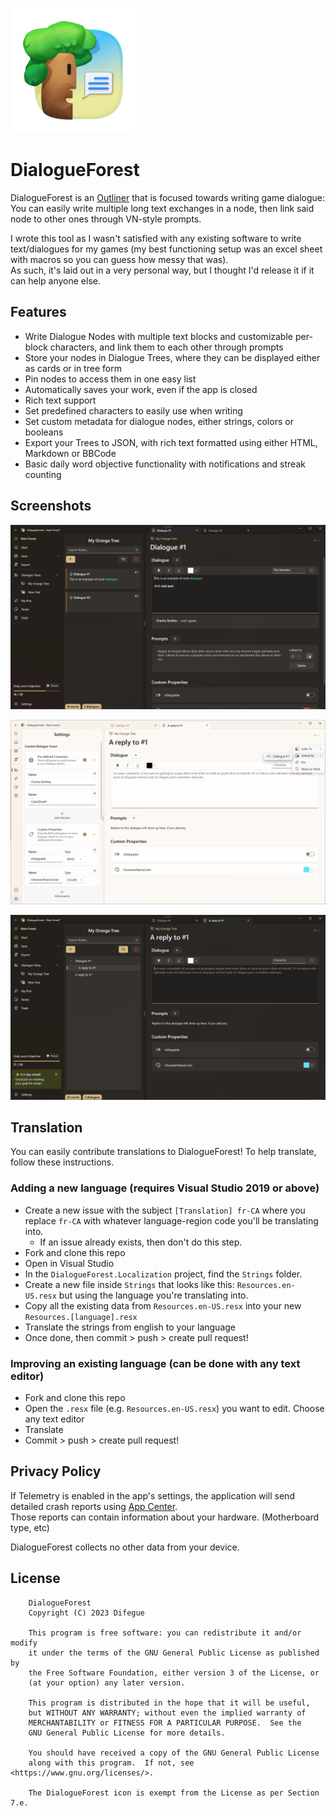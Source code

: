 ![](DialogueForest/Assets/StoreLogo.png)
# DialogueForest  

DialogueForest is an [Outliner](https://en.wikipedia.org/wiki/Outliner) that is focused towards writing game dialogue:  
You can easily write multiple long text exchanges in a node, then link said node to other ones through VN-style prompts.  

I wrote this tool as I wasn't satisfied with any existing software to write text/dialogues for my games (my best functioning setup was an excel sheet with macros so you can guess how messy that was).  
As such, it's laid out in a very personal way, but I thought I'd release it if it can help anyone else.  

## Features  

- Write Dialogue Nodes with multiple text blocks and customizable per-block characters, and link them to each other through prompts  
- Store your nodes in Dialogue Trees, where they can be displayed either as cards or in tree form  
- Pin nodes to access them in one easy list  
- Automatically saves your work, even if the app is closed  
- Rich text support  
- Set predefined characters to easily use when writing  
- Set custom metadata for dialogue nodes, either strings, colors or booleans  
- Export your Trees to JSON, with rich text formatted using either HTML, Markdown or BBCode  
- Basic daily word objective functionality with notifications and streak counting  

## Screenshots

![](Assets/Screenshot_1.png)  

![](Assets/Screenshot_2.png)  

![](Assets/Screenshot_3.png)  

## Translation

You can easily contribute translations to DialogueForest! To help translate, follow these instructions.

### Adding a new language (requires Visual Studio 2019 or above)
- Create a new issue with the subject `[Translation] fr-CA` where you replace `fr-CA` with whatever language-region code you'll be translating into.
    - If an issue already exists, then don't do this step.
- Fork and clone this repo
- Open in Visual Studio
- In the `DialogueForest.Localization` project, find the `Strings` folder.
- Create a new file inside `Strings` that looks like this: `Resources.en-US.resx` but using the language you're translating into.
- Copy all the existing data from `Resources.en-US.resx` into your new `Resources.[language].resx`
- Translate the strings from english to your language
- Once done, then commit > push > create pull request!

### Improving an existing language (can be done with any text editor)
- Fork and clone this repo
- Open the `.resx` file (e.g. `Resources.en-US.resx`) you want to edit. Choose any text editor
- Translate
- Commit > push > create pull request!  

## Privacy Policy  

If Telemetry is enabled in the app's settings, the application will send detailed crash reports using [App Center](https://appcenter.ms).  
Those reports can contain information about your hardware. (Motherboard type, etc)  

DialogueForest collects no other data from your device.  

## License

```
    DialogueForest
    Copyright (C) 2023 Difegue

    This program is free software: you can redistribute it and/or modify
    it under the terms of the GNU General Public License as published by
    the Free Software Foundation, either version 3 of the License, or
    (at your option) any later version.

    This program is distributed in the hope that it will be useful,
    but WITHOUT ANY WARRANTY; without even the implied warranty of
    MERCHANTABILITY or FITNESS FOR A PARTICULAR PURPOSE.  See the
    GNU General Public License for more details.

    You should have received a copy of the GNU General Public License
    along with this program.  If not, see <https://www.gnu.org/licenses/>.  

    The DialogueForest icon is exempt from the License as per Section 7.e.
```